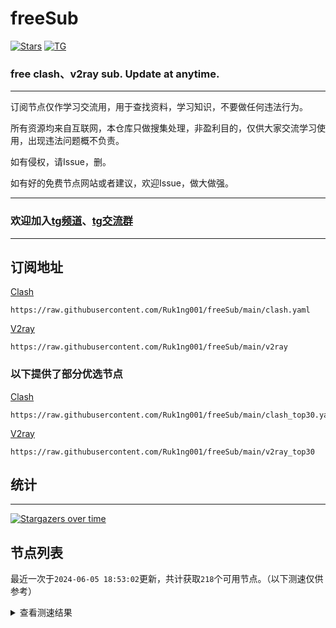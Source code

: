 # freeSub
[![Stars](https://img.shields.io/github/stars/Ruk1ng001/freeSub)](https://github.com/Ruk1ng001/freeSub/stargazers)
[![TG](https://img.shields.io/badge/Telegram-gray?logo=Telegram)](https://t.me/Ruk1ng001)
### free clash、v2ray sub. Update at anytime.

---

订阅节点仅作学习交流用，用于查找资料，学习知识，不要做任何违法行为。

所有资源均来自互联网，本仓库只做搜集处理，非盈利目的，仅供大家交流学习使用，出现违法问题概不负责。

如有侵权，请Issue，删。

如有好的免费节点网站或者建议，欢迎Issue，做大做强。

---

### 欢迎加入[tg频道](https://t.me/Ruk1ng001)、[tg交流群](https://t.me/+-e-b04EE5Cw2NmU1)

---

## 订阅地址
[Clash](https://raw.githubusercontent.com/Ruk1ng001/freeSub/main/clash.yaml)
```
https://raw.githubusercontent.com/Ruk1ng001/freeSub/main/clash.yaml
```
[V2ray](https://raw.githubusercontent.com/Ruk1ng001/freeSub/main/v2ray)
```
https://raw.githubusercontent.com/Ruk1ng001/freeSub/main/v2ray
```
### 以下提供了部分优选节点

[Clash](https://raw.githubusercontent.com/Ruk1ng001/freeSub/main/clash_top30.yaml)
```
https://raw.githubusercontent.com/Ruk1ng001/freeSub/main/clash_top30.yaml
```
[V2ray](https://raw.githubusercontent.com/Ruk1ng001/freeSub/main/v2ray_top30)
```
https://raw.githubusercontent.com/Ruk1ng001/freeSub/main/v2ray_top30
```

## 统计

---

[![Stargazers over time](https://starchart.cc/Ruk1ng001/freeSub.svg)](https://starchart.cc/Ruk1ng001/freeSub)

## 节点列表

最近一次于`2024-06-05 18:53:02`更新，共计获取`218`个可用节点。（以下测速仅供参考）

<details> <summary>查看测速结果</summary>

| 序号 | 节点 | 带宽 | 延迟 |
|:--:|:--:|:--:|:--:|
 | 1 | CN😈github.com/Ruk1ng001_-1273748502 | 4.22MB/s | 375.00ms |
 | 2 | JP😈github.com/Ruk1ng001_-972474148 | 4.01MB/s | 537.00ms |
 | 3 | CN😈github.com/Ruk1ng001_1781283003 | 3.70MB/s | 493.00ms |
 | 4 | CA😈github.com/Ruk1ng001_-1838138079 | 3.06MB/s | 586.00ms |
 | 5 | HK😈github.com/Ruk1ng001_1791671136 | 3.06MB/s | 527.00ms |
 | 6 | CA😈github.com/Ruk1ng001_1849366068 | 3.03MB/s | 567.00ms |
 | 7 | HK😈github.com/Ruk1ng001_1892608916 | 3.01MB/s | 456.00ms |
 | 8 | KR😈github.com/Ruk1ng001_-349822655 | 3.00MB/s | 571.00ms |
 | 9 | HK😈github.com/Ruk1ng001_672219509 | 2.97MB/s | 308.00ms |
 | 10 | CH😈github.com/Ruk1ng001_532687243 | 2.87MB/s | 570.00ms |
 | 11 | UM😈github.com/Ruk1ng001_-1257421967 | 2.84MB/s | 1296.00ms |
 | 12 | Other😈github.com/Ruk1ng001_-1455718177 | 2.68MB/s | 586.00ms |
 | 13 | TW😈github.com/Ruk1ng001_-564628784 | 2.37MB/s | 703.00ms |
 | 14 | JP😈github.com/Ruk1ng001_407181275 | 2.26MB/s | 675.00ms |
 | 15 | CA😈github.com/Ruk1ng001_-280626486 | 2.24MB/s | 588.00ms |
 | 16 | CA😈github.com/Ruk1ng001_-1331199682 | 2.12MB/s | 558.00ms |
 | 17 | SG😈github.com/Ruk1ng001_-1468397500 | 2.09MB/s | 499.00ms |
 | 18 | HK😈github.com/Ruk1ng001_-1247839665 | 1.92MB/s | 668.00ms |
 | 19 | CN😈github.com/Ruk1ng001_-195538574 | 1.91MB/s | 395.00ms |
 | 20 | TW😈github.com/Ruk1ng001_-1827284712 | 1.89MB/s | 656.00ms |
 | 21 | Americas😈github.com/Ruk1ng001_1429229212 | 1.66MB/s | 1288.00ms |
 | 22 | TW😈github.com/Ruk1ng001_2017144471 | 1.65MB/s | 710.00ms |
 | 23 | Other😈github.com/Ruk1ng001_1157428025 | 1.64MB/s | 658.00ms |
 | 24 | TW😈github.com/Ruk1ng001_1082574322 | 1.58MB/s | 707.00ms |
 | 25 | Asia😈github.com/Ruk1ng001_1534258235 | 1.55MB/s | 708.00ms |
 | 26 | TW😈github.com/Ruk1ng001_-193263509 | 1.54MB/s | 776.00ms |
 | 27 | JP😈github.com/Ruk1ng001_1060809384 | 1.53MB/s | 645.00ms |
 | 28 | Americas😈github.com/Ruk1ng001_-1039305949 | 1.48MB/s | 947.00ms |
 | 29 | KR😈github.com/Ruk1ng001_1407331690 | 1.46MB/s | 880.00ms |
 | 30 | UM😈github.com/Ruk1ng001_1303543440 | 1.45MB/s | 1017.00ms |
 | 31 | JP😈github.com/Ruk1ng001_-1656336730 | 1.37MB/s | 706.00ms |
 | 32 | CN😈github.com/Ruk1ng001_1918778292 | 1.32MB/s | 433.00ms |
 | 33 | SG😈github.com/Ruk1ng001_-2134427733 | 1.30MB/s | 1318.00ms |
 | 34 | CA😈github.com/Ruk1ng001_-355151149 | 1.27MB/s | 1584.00ms |
 | 35 | CA😈github.com/Ruk1ng001_218289681 | 1.26MB/s | 1284.00ms |
 | 36 | KR😈github.com/Ruk1ng001_-1945634046 | 1.25MB/s | 603.00ms |
 | 37 | CA😈github.com/Ruk1ng001_2039806136 | 1.24MB/s | 1041.00ms |
 | 38 | CN😈github.com/Ruk1ng001_-831871600 | 1.20MB/s | 1296.00ms |
 | 39 | Other😈github.com/Ruk1ng001_1763432635 | 1.20MB/s | 2899.00ms |
 | 40 | CA😈github.com/Ruk1ng001_902126168 | 1.19MB/s | 1871.00ms |
 | 41 | UM😈github.com/Ruk1ng001_114711799 | 1.13MB/s | 1467.00ms |
 | 42 | Americas😈github.com/Ruk1ng001_-316410428 | 1.12MB/s | 1197.00ms |
 | 43 | UM😈github.com/Ruk1ng001_913949734 | 1.11MB/s | 1418.00ms |
 | 44 | Asia😈github.com/Ruk1ng001_1954584577 | 1.10MB/s | 1623.00ms |
 | 45 | Americas😈github.com/Ruk1ng001_-1716620041 | 1.10MB/s | 1682.00ms |
 | 46 | UM😈github.com/Ruk1ng001_2054894954 | 1.09MB/s | 1109.00ms |
 | 47 | CA😈github.com/Ruk1ng001_161369125 | 1.08MB/s | 1767.00ms |
 | 48 | UM😈github.com/Ruk1ng001_-1986465562 | 1.08MB/s | 1194.00ms |
 | 49 | KZ😈github.com/Ruk1ng001_1381360211 | 1.06MB/s | 1249.00ms |
 | 50 | CA😈github.com/Ruk1ng001_-2125388961 | 1.04MB/s | 1611.00ms |
 | 51 | Asia😈github.com/Ruk1ng001_-1805011715 | 1.03MB/s | 1592.00ms |
 | 52 | CA😈github.com/Ruk1ng001_775964346 | 1.03MB/s | 1622.00ms |
 | 53 | CA😈github.com/Ruk1ng001_-1296741748 | 1.02MB/s | 1898.00ms |
 | 54 | CA😈github.com/Ruk1ng001_37085008 | 1.01MB/s | 1354.00ms |
 | 55 | SE😈github.com/Ruk1ng001_1134897662 | 1.01MB/s | 1607.00ms |
 | 56 | CA😈github.com/Ruk1ng001_-188884195 | 1022.79KB/s | 1658.00ms |
 | 57 | Other😈github.com/Ruk1ng001_1617078784 | 1013.24KB/s | 1371.00ms |
 | 58 | CA😈github.com/Ruk1ng001_1577172831 | 1002.47KB/s | 1332.00ms |
 | 59 | SG😈github.com/Ruk1ng001_-2131096342 | 997.92KB/s | 427.00ms |
 | 60 | CA😈github.com/Ruk1ng001_-1975871129 | 993.16KB/s | 1284.00ms |
 | 61 | CA😈github.com/Ruk1ng001_-996834628 | 987.33KB/s | 1242.00ms |
 | 62 | CA😈github.com/Ruk1ng001_458923376 | 984.84KB/s | 1204.00ms |
 | 63 | UM😈github.com/Ruk1ng001_-1920061911 | 974.34KB/s | 1224.00ms |
 | 64 | SE😈github.com/Ruk1ng001_-1854706362 | 961.52KB/s | 932.00ms |
 | 65 | CA😈github.com/Ruk1ng001_-203148621 | 958.39KB/s | 1648.00ms |
 | 66 | CA😈github.com/Ruk1ng001_606360246 | 933.39KB/s | 1359.00ms |
 | 67 | CN😈github.com/Ruk1ng001_1499931997 | 930.60KB/s | 638.00ms |
 | 68 | SE😈github.com/Ruk1ng001_2121472640 | 922.03KB/s | 2003.00ms |
 | 69 | CA😈github.com/Ruk1ng001_307022608 | 917.85KB/s | 1718.00ms |
 | 70 | CA😈github.com/Ruk1ng001_648588487 | 909.89KB/s | 1841.00ms |
 | 71 | CA😈github.com/Ruk1ng001_-1561258641 | 904.47KB/s | 1287.00ms |
 | 72 | CA😈github.com/Ruk1ng001_-1472012229 | 902.97KB/s | 1471.00ms |
 | 73 | CA😈github.com/Ruk1ng001_237764245 | 893.70KB/s | 1791.00ms |
 | 74 | CA😈github.com/Ruk1ng001_-727886657 | 892.76KB/s | 1280.00ms |
 | 75 | Euro😈github.com/Ruk1ng001_-258514029 | 887.67KB/s | 990.00ms |
 | 76 | CA😈github.com/Ruk1ng001_-155765267 | 885.69KB/s | 1382.00ms |
 | 77 | CA😈github.com/Ruk1ng001_536027899 | 863.02KB/s | 1775.00ms |
 | 78 | KR😈github.com/Ruk1ng001_-1199331161 | 853.23KB/s | 721.00ms |
 | 79 | CA😈github.com/Ruk1ng001_2065095217 | 841.21KB/s | 1562.00ms |
 | 80 | CN😈github.com/Ruk1ng001_1784644317 | 841.15KB/s | 977.00ms |
 | 81 | DE😈github.com/Ruk1ng001_2001070637 | 828.05KB/s | 870.00ms |
 | 82 | DE😈github.com/Ruk1ng001_769992748 | 819.16KB/s | 957.00ms |
 | 83 | CN😈github.com/Ruk1ng001_1725507110 | 816.55KB/s | 1393.00ms |
 | 84 | CN😈github.com/Ruk1ng001_-740276933 | 804.18KB/s | 1457.00ms |
 | 85 | UM😈github.com/Ruk1ng001_-27495645 | 804.13KB/s | 1051.00ms |
 | 86 | JP😈github.com/Ruk1ng001_516695268 | 803.93KB/s | 888.00ms |
 | 87 | GB😈github.com/Ruk1ng001_-1894872360 | 803.21KB/s | 1026.00ms |
 | 88 | CA😈github.com/Ruk1ng001_1132634313 | 795.47KB/s | 916.00ms |
 | 89 | GB😈github.com/Ruk1ng001_1281128910 | 794.16KB/s | 960.00ms |
 | 90 | CA😈github.com/Ruk1ng001_-896694870 | 776.70KB/s | 1360.00ms |
 | 91 | CA😈github.com/Ruk1ng001_-445362946 | 750.60KB/s | 1629.00ms |
 | 92 | CN😈github.com/Ruk1ng001_1154722683 | 750.29KB/s | 1072.00ms |
 | 93 | CN😈github.com/Ruk1ng001_-1811616644 | 741.77KB/s | 1524.00ms |
 | 94 | Other😈github.com/Ruk1ng001_1415668494 | 741.73KB/s | 949.00ms |
 | 95 | UM😈github.com/Ruk1ng001_-1854220294 | 741.71KB/s | 1421.00ms |
 | 96 | Other😈github.com/Ruk1ng001_-1718701018 | 730.88KB/s | 1040.00ms |
 | 97 | UM😈github.com/Ruk1ng001_562054615 | 727.48KB/s | 893.00ms |
 | 98 | Other😈github.com/Ruk1ng001_-1091900083 | 725.77KB/s | 1047.00ms |
 | 99 | FR😈github.com/Ruk1ng001_-1162928034 | 718.19KB/s | 1019.00ms |
 | 100 | SE😈github.com/Ruk1ng001_1047645209 | 710.65KB/s | 1095.00ms |
 | 101 | UK😈github.com/Ruk1ng001_-808934713 | 709.25KB/s | 1169.00ms |
 | 102 | CA😈github.com/Ruk1ng001_200979588 | 708.56KB/s | 2233.00ms |
 | 103 | UK😈github.com/Ruk1ng001_1098593188 | 688.68KB/s | 1015.00ms |
 | 104 | GB😈github.com/Ruk1ng001_-1247027817 | 682.62KB/s | 1048.00ms |
 | 105 | UM😈github.com/Ruk1ng001_-946393229 | 655.90KB/s | 942.00ms |
 | 106 | CA😈github.com/Ruk1ng001_1060985165 | 653.93KB/s | 1266.00ms |
 | 107 | US😈github.com/Ruk1ng001_-1134419434 | 644.94KB/s | 1316.00ms |
 | 108 | AT😈github.com/Ruk1ng001_-958265204 | 641.62KB/s | 1320.00ms |
 | 109 | UM😈github.com/Ruk1ng001_-189914548 | 630.31KB/s | 1052.00ms |
 | 110 | UM😈github.com/Ruk1ng001_497275564 | 620.79KB/s | 1163.00ms |
 | 111 | US😈github.com/Ruk1ng001_351015876 | 613.38KB/s | 1684.00ms |
 | 112 | CN😈github.com/Ruk1ng001_251629427 | 612.26KB/s | 1615.00ms |
 | 113 | UM😈github.com/Ruk1ng001_-1090185355 | 602.82KB/s | 1589.00ms |
 | 114 | NL😈github.com/Ruk1ng001_-159133177 | 590.05KB/s | 1157.00ms |
 | 115 | Americas😈github.com/Ruk1ng001_507778834 | 555.30KB/s | 1784.00ms |
 | 116 | UM😈github.com/Ruk1ng001_-2100351759 | 553.25KB/s | 1947.00ms |
 | 117 | TW😈github.com/Ruk1ng001_375656107 | 537.10KB/s | 1872.00ms |
 | 118 | CA😈github.com/Ruk1ng001_-751268571 | 533.50KB/s | 1825.00ms |
 | 119 | GB😈github.com/Ruk1ng001_1079250985 | 517.67KB/s | 1488.00ms |
 | 120 | CA😈github.com/Ruk1ng001_-529571593 | 503.18KB/s | 1954.00ms |
 | 121 | CN😈github.com/Ruk1ng001_1956124865 | 499.24KB/s | 712.00ms |
 | 122 | SG😈github.com/Ruk1ng001_-981928409 | 495.86KB/s | 2972.00ms |
 | 123 | Americas😈github.com/Ruk1ng001_-1012715687 | 495.51KB/s | 2081.00ms |
 | 124 | UM😈github.com/Ruk1ng001_-1231604454 | 489.93KB/s | 1630.00ms |
 | 125 | GB😈github.com/Ruk1ng001_-2099783261 | 453.30KB/s | 938.00ms |
 | 126 | Euro😈github.com/Ruk1ng001_-1274676975 | 452.94KB/s | 1584.00ms |
 | 127 | CN😈github.com/Ruk1ng001_-2005786616 | 437.98KB/s | 1547.00ms |
 | 128 | CN😈github.com/Ruk1ng001_564322706 | 430.75KB/s | 1482.00ms |
 | 129 | Asia😈github.com/Ruk1ng001_-1016040227 | 430.62KB/s | 1775.00ms |
 | 130 | JP😈github.com/Ruk1ng001_38827946 | 420.41KB/s | 1450.00ms |
 | 131 | Americas😈github.com/Ruk1ng001_1388672434 | 407.24KB/s | 2568.00ms |
 | 132 | Americas😈github.com/Ruk1ng001_-2025837458 | 393.22KB/s | 2107.00ms |
 | 133 | TW😈github.com/Ruk1ng001_25263239 | 385.30KB/s | 1994.00ms |
 | 134 | CA😈github.com/Ruk1ng001_2031463538 | 385.20KB/s | 1869.00ms |
 | 135 | Other😈github.com/Ruk1ng001_658831828 | 380.88KB/s | 1619.00ms |
 | 136 | CA😈github.com/Ruk1ng001_-2111222179 | 374.50KB/s | 2064.00ms |
 | 137 | CA😈github.com/Ruk1ng001_1885262548 | 342.24KB/s | 1650.00ms |
 | 138 | US😈github.com/Ruk1ng001_1731875963 | 337.28KB/s | 1819.00ms |
 | 139 | UM😈github.com/Ruk1ng001_532150856 | 334.24KB/s | 2905.00ms |
 | 140 | CA😈github.com/Ruk1ng001_1067190068 | 332.31KB/s | 1833.00ms |
 | 141 | CA😈github.com/Ruk1ng001_1851543490 | 325.82KB/s | 2320.00ms |
 | 142 | TW😈github.com/Ruk1ng001_-2122501714 | 315.85KB/s | 1960.00ms |
 | 143 | UM😈github.com/Ruk1ng001_1472721442 | 314.78KB/s | 2419.00ms |
 | 144 | Asia😈github.com/Ruk1ng001_-1869880920 | 311.58KB/s | 746.00ms |
 | 145 | UM😈github.com/Ruk1ng001_-559168741 | 303.25KB/s | 1616.00ms |
 | 146 | TW😈github.com/Ruk1ng001_-459808058 | 300.99KB/s | 2909.00ms |
 | 147 | UM😈github.com/Ruk1ng001_-1325968123 | 277.70KB/s | 2429.00ms |
 | 148 | Americas😈github.com/Ruk1ng001_577571612 | 264.91KB/s | 2039.00ms |
 | 149 | FI😈github.com/Ruk1ng001_-1550520963 | 258.60KB/s | 991.00ms |
 | 150 | CL😈github.com/Ruk1ng001_482471118 | 257.82KB/s | 1124.00ms |
 | 151 | FI😈github.com/Ruk1ng001_-52779141 | 251.45KB/s | 1012.00ms |
 | 152 | CA😈github.com/Ruk1ng001_2135935245 | 220.19KB/s | 2964.00ms |
 | 153 | US😈github.com/Ruk1ng001_1187934669 | 214.71KB/s | 1238.00ms |
 | 154 | Euro😈github.com/Ruk1ng001_1444385404 | 204.93KB/s | 1753.00ms |
 | 155 | FR😈github.com/Ruk1ng001_190978668 | 202.06KB/s | 1338.00ms |
 | 156 | CA😈github.com/Ruk1ng001_-1082638339 | 201.05KB/s | 2735.00ms |
 | 157 | RU😈github.com/Ruk1ng001_528691366 | 200.17KB/s | 2065.00ms |
 | 158 | PL😈github.com/Ruk1ng001_-274181699 | 199.57KB/s | 1317.00ms |
 | 159 | CA😈github.com/Ruk1ng001_-1607020291 | 194.34KB/s | 2809.00ms |
 | 160 | CN😈github.com/Ruk1ng001_-1369871715 | 194.23KB/s | 1747.00ms |
 | 161 | CN😈github.com/Ruk1ng001_85191296 | 175.02KB/s | 1546.00ms |
 | 162 | CN😈github.com/Ruk1ng001_-1666218625 | 168.84KB/s | 1773.00ms |
 | 163 | CA😈github.com/Ruk1ng001_54531584 | 165.22KB/s | 1625.00ms |
 | 164 | Americas😈github.com/Ruk1ng001_-1566985863 | 164.62KB/s | 1557.00ms |
 | 165 | CH😈github.com/Ruk1ng001_-2027885553 | 164.28KB/s | 768.00ms |
 | 166 | CH😈github.com/Ruk1ng001_1402161822 | 155.53KB/s | 747.00ms |
 | 167 | CA😈github.com/Ruk1ng001_-1787215973 | 151.23KB/s | 2107.00ms |
 | 168 | KR😈github.com/Ruk1ng001_1125428472 | 150.57KB/s | 2592.00ms |
 | 169 | CH😈github.com/Ruk1ng001_-1763277677 | 149.68KB/s | 649.00ms |
 | 170 | CA😈github.com/Ruk1ng001_-1447900392 | 139.39KB/s | 2525.00ms |
 | 171 | CA😈github.com/Ruk1ng001_-737938593 | 135.16KB/s | 2902.00ms |
 | 172 | Euro😈github.com/Ruk1ng001_2061265995 | 133.42KB/s | 2941.00ms |
 | 173 | UM😈github.com/Ruk1ng001_-1462661549 | 133.32KB/s | 2338.00ms |
 | 174 | Americas😈github.com/Ruk1ng001_806861068 | 128.10KB/s | 1569.00ms |
 | 175 | SG😈github.com/Ruk1ng001_1724781220 | 123.38KB/s | 1279.00ms |
 | 176 | SG😈github.com/Ruk1ng001_1086011944 | 122.41KB/s | 1274.00ms |
 | 177 | SG😈github.com/Ruk1ng001_1778976388 | 121.91KB/s | 1268.00ms |
 | 178 | SG😈github.com/Ruk1ng001_1529393040 | 121.85KB/s | 1266.00ms |
 | 179 | SG😈github.com/Ruk1ng001_-149035261 | 121.66KB/s | 1255.00ms |
 | 180 | CN😈github.com/Ruk1ng001_1207210027 | 121.64KB/s | 1594.00ms |
 | 181 | SG😈github.com/Ruk1ng001_-975618659 | 121.44KB/s | 1260.00ms |
 | 182 | SG😈github.com/Ruk1ng001_-36704957 | 121.04KB/s | 1255.00ms |
 | 183 | SG😈github.com/Ruk1ng001_-2103280200 | 120.76KB/s | 1274.00ms |
 | 184 | CA😈github.com/Ruk1ng001_1276529028 | 120.44KB/s | 2241.00ms |
 | 185 | SG😈github.com/Ruk1ng001_-203272899 | 120.33KB/s | 1238.00ms |
 | 186 | SG😈github.com/Ruk1ng001_1320228236 | 117.20KB/s | 1295.00ms |
 | 187 | Africa😈github.com/Ruk1ng001_-2036895721 | 116.81KB/s | 2217.00ms |
 | 188 | Euro😈github.com/Ruk1ng001_1600282806 | 115.51KB/s | 1447.00ms |
 | 189 | SG😈github.com/Ruk1ng001_-1967709828 | 115.40KB/s | 1304.00ms |
 | 190 | KR😈github.com/Ruk1ng001_664774932 | 112.27KB/s | 1799.00ms |
 | 191 | SG😈github.com/Ruk1ng001_1846650742 | 106.58KB/s | 1319.00ms |
 | 192 | PL😈github.com/Ruk1ng001_727207495 | 103.98KB/s | 1474.00ms |
 | 193 | US😈github.com/Ruk1ng001_777952858 | 102.31KB/s | 2227.00ms |
 | 194 | TW😈github.com/Ruk1ng001_-1954741112 | 101.50KB/s | 1812.00ms |
 | 195 | PL😈github.com/Ruk1ng001_72585541 | 100.90KB/s | 1816.00ms |
 | 196 | UM😈github.com/Ruk1ng001_1878698898 | 99.69KB/s | 964.00ms |
 | 197 | Other😈github.com/Ruk1ng001_1730099612 | 98.75KB/s | 1057.00ms |
 | 198 | FR😈github.com/Ruk1ng001_-2115041744 | 94.06KB/s | 1050.00ms |
 | 199 | SG😈github.com/Ruk1ng001_618011014 | 90.78KB/s | 1868.00ms |
 | 200 | SG😈github.com/Ruk1ng001_-414846659 | 83.50KB/s | 2553.00ms |
 | 201 | UM😈github.com/Ruk1ng001_-634629778 | 82.60KB/s | 1980.00ms |
 | 202 | PL😈github.com/Ruk1ng001_-78977996 | 77.52KB/s | 848.00ms |
 | 203 | PL😈github.com/Ruk1ng001_-495237546 | 75.99KB/s | 1225.00ms |
 | 204 | Other😈github.com/Ruk1ng001_-967417382 | 74.92KB/s | 1840.00ms |
 | 205 | Other😈github.com/Ruk1ng001_936188442 | 67.63KB/s | 2123.00ms |
 | 206 | Americas😈github.com/Ruk1ng001_-1182257461 | 65.23KB/s | 2039.00ms |
 | 207 | FR😈github.com/Ruk1ng001_506080190 | 64.25KB/s | 1029.00ms |
 | 208 | US😈github.com/Ruk1ng001_-2076773110 | 63.42KB/s | 2728.00ms |
 | 209 | IE😈github.com/Ruk1ng001_-950487519 | 61.48KB/s | 939.00ms |
 | 210 | GB😈github.com/Ruk1ng001_2028073785 | 61.04KB/s | 977.00ms |
 | 211 | DE😈github.com/Ruk1ng001_1867123431 | 60.53KB/s | 1163.00ms |
 | 212 | PL😈github.com/Ruk1ng001_805204726 | 59.27KB/s | 1525.00ms |
 | 213 | FR😈github.com/Ruk1ng001_1723266525 | 57.71KB/s | 1288.00ms |
 | 214 | Americas😈github.com/Ruk1ng001_-1144823301 | 55.86KB/s | 2189.00ms |
 | 215 | CA😈github.com/Ruk1ng001_-745706713 | 54.10KB/s | 2606.00ms |
 | 216 | CH😈github.com/Ruk1ng001_-552074238 | 53.36KB/s | 2250.00ms |
 | 217 | Euro😈github.com/Ruk1ng001_-211707764 | 53.18KB/s | 1820.00ms |
 | 218 | TW😈github.com/Ruk1ng001_-394796428 | 52.50KB/s | 2564.00ms |


</details>